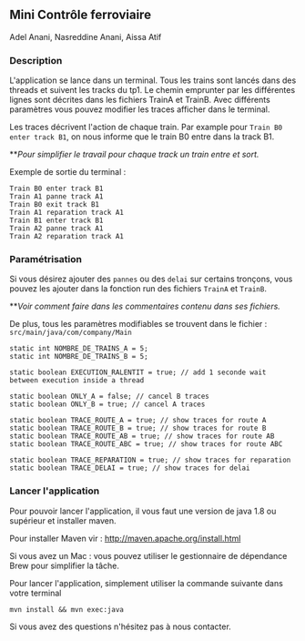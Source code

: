 ## Mini Contrôle ferroviaire

Adel Anani, Nasreddine Anani, Aissa Atif

### Description 

L'application se lance dans un terminal. 
Tous les trains sont lancés dans des threads 
et suivent les tracks du tp1. Le chemin 
emprunter par les différentes lignes sont décrites
dans les fichiers TrainA et TrainB. Avec 
différents paramètres vous pouvez modifier les traces
afficher dans le terminal. 

Les traces décrivent l'action de chaque train. Par example
pour `Train B0 enter track B1`, on nous informe que 
le train B0 entre dans la track B1.

***Pour simplifier le travail pour chaque track un train entre et sort.*

Exemple de sortie du terminal : 

    Train B0 enter track B1
    Train A1 panne track A1
    Train B0 exit track B1
    Train A1 reparation track A1
    Train B1 enter track B1
    Train A2 panne track A1
    Train A2 reparation track A1



### Paramétrisation 

Si vous désirez ajouter des `pannes` ou des `delai` 
sur certains tronçons, vous pouvez les ajouter dans la 
fonction run des fichiers `TrainA` et `TrainB`. 

***Voir comment faire dans les commentaires contenu dans ses fichiers.*

De plus, tous les paramètres modifiables se trouvent dans le fichier : `src/main/java/com/company/Main`

    static int NOMBRE_DE_TRAINS_A = 5;
    static int NOMBRE_DE_TRAINS_B = 5;

    static boolean EXECUTION_RALENTIT = true; // add 1 seconde wait between execution inside a thread

    static boolean ONLY_A = false; // cancel B traces
    static boolean ONLY_B = true; // cancel A traces

    static boolean TRACE_ROUTE_A = true; // show traces for route A
    static boolean TRACE_ROUTE_B = true; // show traces for route B
    static boolean TRACE_ROUTE_AB = true; // show traces for route AB
    static boolean TRACE_ROUTE_ABC = true; // show traces for route ABC

    static boolean TRACE_REPARATION = true; // show traces for reparation
    static boolean TRACE_DELAI = true; // show traces for delai
    

### Lancer l'application

Pour pouvoir lancer l'application, il vous faut
une version de java 1.8 ou supérieur et 
installer maven.

Pour installer Maven vir : http://maven.apache.org/install.html

Si vous avez un Mac : vous pouvez utiliser le gestionnaire de dépendance Brew pour simplifier la tâche.


Pour lancer l'application, simplement utiliser la commande suivante dans votre terminal

`mvn install && mvn exec:java`

Si vous avez des questions n'hésitez pas à nous contacter.
